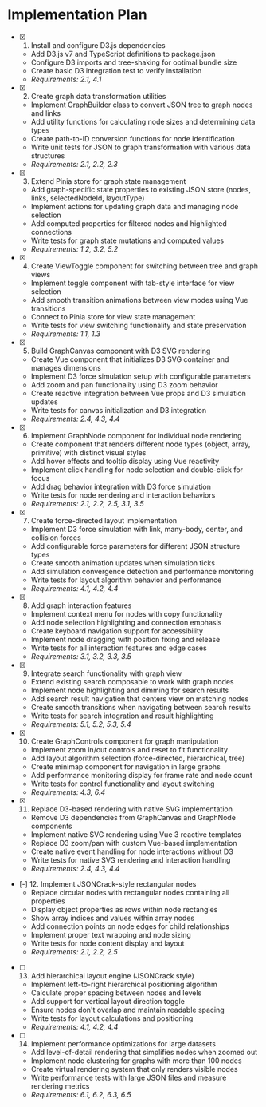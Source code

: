 # Implementation Plan

- [x] 1. Install and configure D3.js dependencies
  - Add D3.js v7 and TypeScript definitions to package.json
  - Configure D3 imports and tree-shaking for optimal bundle size
  - Create basic D3 integration test to verify installation
  - _Requirements: 2.1, 4.1_

- [x] 2. Create graph data transformation utilities
  - Implement GraphBuilder class to convert JSON tree to graph nodes and links
  - Add utility functions for calculating node sizes and determining data types
  - Create path-to-ID conversion functions for node identification
  - Write unit tests for JSON to graph transformation with various data structures
  - _Requirements: 2.1, 2.2, 2.3_

- [x] 3. Extend Pinia store for graph state management
  - Add graph-specific state properties to existing JSON store (nodes, links, selectedNodeId, layoutType)
  - Implement actions for updating graph data and managing node selection
  - Add computed properties for filtered nodes and highlighted connections
  - Write tests for graph state mutations and computed values
  - _Requirements: 1.2, 3.2, 5.2_

- [x] 4. Create ViewToggle component for switching between tree and graph views
  - Implement toggle component with tab-style interface for view selection
  - Add smooth transition animations between view modes using Vue transitions
  - Connect to Pinia store for view state management
  - Write tests for view switching functionality and state preservation
  - _Requirements: 1.1, 1.3_

- [x] 5. Build GraphCanvas component with D3 SVG rendering
  - Create Vue component that initializes D3 SVG container and manages dimensions
  - Implement D3 force simulation setup with configurable parameters
  - Add zoom and pan functionality using D3 zoom behavior
  - Create reactive integration between Vue props and D3 simulation updates
  - Write tests for canvas initialization and D3 integration
  - _Requirements: 2.4, 4.3, 4.4_

- [x] 6. Implement GraphNode component for individual node rendering
  - Create component that renders different node types (object, array, primitive) with distinct visual styles
  - Add hover effects and tooltip display using Vue reactivity
  - Implement click handling for node selection and double-click for focus
  - Add drag behavior integration with D3 force simulation
  - Write tests for node rendering and interaction behaviors
  - _Requirements: 2.1, 2.2, 2.5, 3.1, 3.5_

- [x] 7. Create force-directed layout implementation
  - Implement D3 force simulation with link, many-body, center, and collision forces
  - Add configurable force parameters for different JSON structure types
  - Create smooth animation updates when simulation ticks
  - Add simulation convergence detection and performance monitoring
  - Write tests for layout algorithm behavior and performance
  - _Requirements: 4.1, 4.2, 4.4_

- [x] 8. Add graph interaction features
  - Implement context menu for nodes with copy functionality
  - Add node selection highlighting and connection emphasis
  - Create keyboard navigation support for accessibility
  - Implement node dragging with position fixing and release
  - Write tests for all interaction features and edge cases
  - _Requirements: 3.1, 3.2, 3.3, 3.5_

- [x] 9. Integrate search functionality with graph view
  - Extend existing search composable to work with graph nodes
  - Implement node highlighting and dimming for search results
  - Add search result navigation that centers view on matching nodes
  - Create smooth transitions when navigating between search results
  - Write tests for search integration and result highlighting
  - _Requirements: 5.1, 5.2, 5.3, 5.4_

- [x] 10. Create GraphControls component for graph manipulation
  - Implement zoom in/out controls and reset to fit functionality
  - Add layout algorithm selection (force-directed, hierarchical, tree)
  - Create minimap component for navigation in large graphs
  - Add performance monitoring display for frame rate and node count
  - Write tests for control functionality and layout switching
  - _Requirements: 4.3, 6.4_

- [x] 11. Replace D3-based rendering with native SVG implementation
  - Remove D3 dependencies from GraphCanvas and GraphNode components
  - Implement native SVG rendering using Vue 3 reactive templates
  - Replace D3 zoom/pan with custom Vue-based implementation
  - Create native event handling for node interactions without D3
  - Write tests for native SVG rendering and interaction handling
  - _Requirements: 2.4, 4.3, 4.4_

- [-] 12. Implement JSONCrack-style rectangular nodes
  - Replace circular nodes with rectangular nodes containing all properties
  - Display object properties as rows within node rectangles
  - Show array indices and values within array nodes
  - Add connection points on node edges for child relationships
  - Implement proper text wrapping and node sizing
  - Write tests for node content display and layout
  - _Requirements: 2.1, 2.2, 2.5_

- [ ] 13. Add hierarchical layout engine (JSONCrack style)
  - Implement left-to-right hierarchical positioning algorithm
  - Calculate proper spacing between nodes and levels
  - Add support for vertical layout direction toggle
  - Ensure nodes don't overlap and maintain readable spacing
  - Write tests for layout calculations and positioning
  - _Requirements: 4.1, 4.2, 4.4_

- [ ] 14. Implement performance optimizations for large datasets
  - Add level-of-detail rendering that simplifies nodes when zoomed out
  - Implement node clustering for graphs with more than 100 nodes
  - Create virtual rendering system that only renders visible nodes
  - Write performance tests with large JSON files and measure rendering metrics
  - _Requirements: 6.1, 6.2, 6.3, 6.5_
